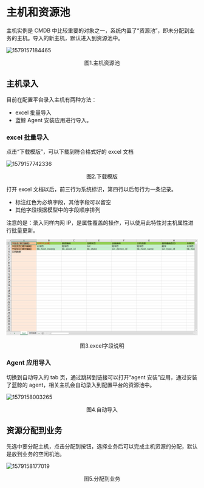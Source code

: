 # 主机和资源池

主机实例是 CMDB 中比较重要的对象之一，系统内置了“资源池”，即未分配到业务的主机。导入的新主机，默认进入到资源池中。

![1579157184465](../media/1579157184465.png)
<center>图1.主机资源池</center>

## 主机录入

目前在配置平台录入主机有两种方法：

- excel 批量导入
- 蓝鲸 Agent 安装应用进行导入。

### excel 批量导入

点击“下载模版”，可以下载到符合格式好的 excel 文档

![1579157742336](../media/1579157742336.png)
<center>图2.下载模版</center>

打开 excel 文档以后，前三行为系统标识，第四行以后每行为一条记录。

- 标注红色为必填字段，其他字段可以留空
- 其他字段根据模型中的字段顺序排列

注意的是：录入同样内网 IP，是属性覆盖的操作，可以使用此特性对主机属性进行批量更新。

![1589787730008](../media/1589787730008.png)
<center>图3.excel字段说明</center>

### Agent 应用导入

切换到自动导入的 tab 页，通过跳转到链接可以打开“agent 安装”应用，通过安装了蓝鲸的 agent，相关主机会自动录入到配置平台的资源池中。

![1579158003265](../media/1579158003265.png)
<center>图4.自动导入</center>

## 资源分配到业务

先选中要分配主机，点击分配到按钮，选择业务后可以完成主机资源的分配，默认是放到业务的空闲机池。

![1579158177019](../media/1579158177019.png)
<center>图5.分配到业务</center>
